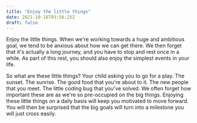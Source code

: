 ```yaml
---
title: "Enjoy the little things"
date: 2021-10-16T03:56:25Z
draft: false
---
```


Enjoy the little things. When we're working towards a huge and ambitious goal, we tend to be anxious about how we can get there. We then forget that it's actually a long journey, and you have to stop and rest once in a while. As part of this rest, you should also enjoy the simplest events in your life.

So what are these little things? Your child asking you to go for a play. The sunset. The sunrise. The good food that you're about to it. The new people that you meet. The little coding bug that you've solved. We often forget how important these are as we're so pre-occupied on the big things. Enjoying these little things on a daily basis will keep you motivated to move forward. You will then be surprised that the big goals will turn into a milestone you will just cross easily.